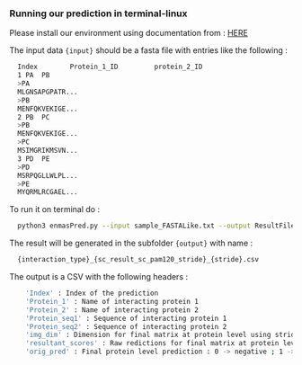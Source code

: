 ### Running our prediction in terminal-linux

Please install our environment using documentation from : [HERE](../README.md#setting-up-the-environment-for-enmas-)

The input data `{input}` should be a fasta file with entries like the following :
```bash
  Index        Protein_1_ID         protein_2_ID
  1 PA  PB
  >PA
  MLGNSAPGPATR...
  >PB
  MENFQKVEKIGE...
  2 PB  PC
  >PB
  MENFQKVEKIGE...
  >PC
  MSIMGRIKMSVN...
  3 PD  PE
  >PD
  MSRPQGLLWLPL...
  >PE
  MYQRMLRCGAEL...
```

To run it on terminal do :
```bash
  python3 enmasPred.py --input sample_FASTALike.txt --output ResultFiles/ --stride 64 --interaction_type "positive" --device cpu
```

The result will be generated in the subfolder `{output}` with name :
```bash
  {interaction_type}_{sc_result_sc_pam120_stride}_{stride}.csv
```

The output is a CSV with the following headers :
```bash
    'Index' : Index of the prediction
    'Protein_1' : Name of interacting protein 1
    'Protein_2' : Name of interacting protein 2
    'Protein_seq1' : Sequence of interacting protein 1
    'Protein_seq2' : Sequence of interacting protein 2
    'img_dim' : Dimension for final matrix at protein level using strides (num of sub images),
    'resultant_scores' : Raw redictions for final matrix at protein level using strides (num of sub images)
    'orig_pred' : Final protein level prediction : 0 -> negative ; 1 -> positive
```